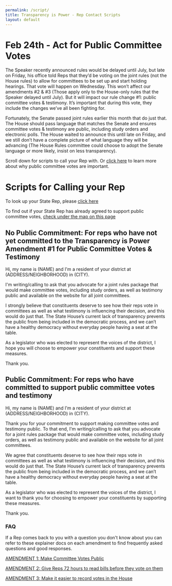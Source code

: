 ```yaml
---
permalink: /script/
title: Transparency is Power - Rep Contact Scripts
layout: default
---
```

# Feb 24th - Act for Public Committee Votes

The Speaker recently announced rules would be delayed until July, but late on Friday, his office told Reps that they’d be voting on the joint rules (not the House rules) to allow for committees to be set up and start holding hearings. That vote will happen on Wednesday. This won’t affect our amendments #2 & #3 (Those apply only to the House-only rules that the Speaker delayed until July). But it will impact our rule change #1: public committee votes & testimony. It’s important that during this vote, they include the changes we’ve all been fighting for.

Fortunately, the Senate passed joint rules earlier this month that do just that. The House should pass language that matches the Senate and ensures committee votes & testimony are public, including study orders and electronic polls. The House waited to announce this until late on Friday, and we still don’t have a complete picture of what language they will be advancing (The House Rules committee could choose to adopt the Senate language or more likely, insist on less transparency).  

Scroll down for scripts to call your Rep with. Or <a href="https://actonmass.org/post/2021/01/02/2021-rules-amendment-1-all-votes-in-legislative-committees-should-be-made-public" target="_blank">click here</a> to learn more about why public committee votes are important.

# Scripts for Calling your Rep

To look up your State Rep, please <a href="https://malegislature.gov/Search/FindMyLegislator" target="_blank">click here</a>

To find out if your State Rep has already agreed to support public committee votes, <a href="https://actonmass.org/the-campaign/" target="_blank">check under the map on this page</a>

## No Public Commitment: For reps who have not yet committed to the Transparency is Power Amendment #1 for Public Committee Votes & Testimony

Hi, my name is (NAME) and I'm a resident of your district at (ADDRESS/NEIGHBORHOOD) in (CITY). 

I'm writing/calling to ask that you advocate for a joint rules package that would make committee votes, including study orders, as well as testimony public and available on the website for all joint committees.

I strongly believe that constituents deserve to see how their reps vote in committees as well as what testimony is influencing their decision, and this would do just that. The State House’s current lack of transparency prevents the public from being included in the democratic process, and we can’t have a healthy democracy without everyday people having a seat at the table. 

As a legislator who was elected to represent the voices of the district, I hope you will choose to empower your constituents and support these measures. 

Thank you.

## Public Commitment: For reps who have committed to support public committee votes and testimony

Hi, my name is (NAME) and I'm a resident of your district at (ADDRESS/NEIGHBORHOOD) in (CITY). 

Thank you for your commitment to support making committee votes and testimony public. To that end, I'm writing/calling to ask that you advocate for a joint rules package that would make committee votes, including study orders, as well as testimony public and available on the website for all joint committees.

We agree that constituents deserve to see how their reps vote in committees as well as what testimony is influencing their decision, and this would do just that. The State House’s current lack of transparency prevents the public from being included in the democratic process, and we can’t have a healthy democracy without everyday people having a seat at the table. 

As a legislator who was elected to represent the voices of the district, I want to thank you for choosing to empower your constituents by supporting these measures. 

Thank you.

### FAQ

If a Rep comes back to you with a question you don't know about you can refer to these explainer docs on each amendment to find frequently asked questions and good responses.

[AMENDMENT 1: Make Committee Votes Public](https://actonmass.org/post/2021/01/02/2021-rules-amendment-1-all-votes-in-legislative-committees-should-be-made-public)

[AMENDMENT 2: Give Reps 72 hours to read bills before they vote on them](https://actonmass.org/post/2021/01/03/amendment-2-adequate-time-to-review-bills)

[AMENDMENT 3: Make it easier to record votes in the House](https://actonmass.org/post/2021/01/04/2021-rules-amendment-3-make-it-easier-to-record-votes)
